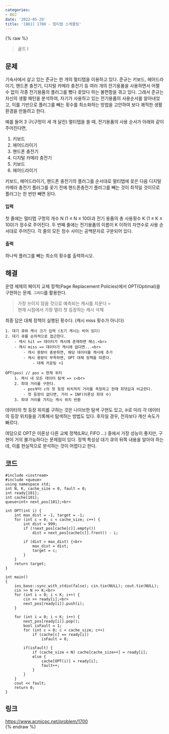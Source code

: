 ```yaml
---
categories:
- BOJ
date: '2022-05-29'
title: '[BOJ] 1700 - 멀티탭 스케줄링'
---
```


{% raw %}
> 골드 I<br>

## 문제
기숙사에서 살고 있는 준규는 한 개의 멀티탭을 이용하고 있다. 준규는 키보드, 헤어드라이기, 핸드폰 충전기, 디지털 카메라 충전기 등 여러 개의 전기용품을 사용하면서 어쩔 수 없이 각종 전기용품의 플러그를 뺐다 꽂았다 하는 불편함을 겪고 있다. 그래서 준규는 자신의 생활 패턴을 분석하여, 자기가 사용하고 있는 전기용품의 사용순서를 알아내었고, 이를 기반으로 플러그를 빼는 횟수를 최소화하는 방법을 고안하여 보다 쾌적한 생활환경을 만들려고 한다.

예를 들어 3 구(구멍이 세 개 달린) 멀티탭을 쓸 때, 전기용품의 사용 순서가 아래와 같이 주어진다면,

1.  키보드
2.  헤어드라이기
3.  핸드폰 충전기
4.  디지털 카메라 충전기
5.  키보드
6.  헤어드라이기

키보드, 헤어드라이기, 핸드폰 충전기의 플러그를 순서대로 멀티탭에 꽂은 다음 디지털 카메라 충전기 플러그를 꽂기 전에 핸드폰충전기 플러그를 빼는 것이 최적일 것이므로 플러그는 한 번만 빼면 된다.

#### 입력
첫 줄에는 멀티탭 구멍의 개수 N (1 ≤ N ≤ 100)과 전기 용품의 총 사용횟수 K (1 ≤ K ≤ 100)가 정수로 주어진다. 두 번째 줄에는 전기용품의 이름이 K 이하의 자연수로 사용 순서대로 주어진다. 각 줄의 모든 정수 사이는 공백문자로 구분되어 있다.

#### 출력
하나씩 플러그를 빼는 최소의 횟수를 출력하시오.

## 해결
운영 체제의 페이지 교체 정책(Page Replacement Policies)에서 OPT(Optimal)을 구현하는 문제. `그리디`를 활용한다.
> 가장 쓰이지 않을 것으로 예측되는 캐시를 지운다 = <br>
> 현재 시점에서 가장 멀리 첫 등장하는 캐시 삭제<br>

최종 답은 대체 정책이 실행된 횟수다. (캐시 miss 횟수가 아니다)

```
1. 대기 큐와 캐시 크기 입력 (초기 캐시는 비어 있다)
2. 대기 큐를 순차적으로 접근한다.
	- 캐시 hit => 데이터가 캐시에 존재하면 패스.<br>
	- 캐시 miss => 데이터가 캐시에 없다면...<br>
		- 캐시 용량이 충분하면, 해당 데이터를 캐시에 추가
		- 캐시 용량이 부족하면, OPT 대체 정책을 따른다.
			- 대체 카운팅 +1
```

```
OPT(pos) // pos = 현재 위치
	1. 캐시 내 모든 데이터 탐색 => c<br>
	2. 최대 거리를 구한다.
		- pos부터 c의 첫 등장 위치까지 거리를 측정하고 현재 최댓값과 비교한다.
		- 첫 등장이 없다면, 거리 = INF(이론상 최대 수)
	3. 최대 거리를 가지는 캐시 위치 반환
```

데이터의 첫 등장 위치를 구하는 것은 나이브한 탐색 구현도 있고, `큐`로 미리 각 데이터의 등장 위치들을 기록해서 탐색하는 방법도 있다. 후자일 경우, 전자보다 계산 속도가 빠르다. 

여담으로 OPT은 이론상 다른 교체 정책(LRU, FIFO ...) 중에서 가장 성능이 좋지만, 구현이 거의 불가능하다는 문제점이 있다. 정책 특성상 대기 큐의 뒤쪽 내용을 알아야 하는데, 이를 현실적으로 분석하는 것이 어렵다고 한다.

## 코드
```
#include <iostream>
#include <queue>
using namespace std;
int N, K, cache_size = 0, fault = 0;
int ready[101];
int cache[101];
queue<int> next_pos[101];<br>

int OPT(int i) {
	int max_dist = -1, target = -1;
	for (int c = 0; c < cache_size; c++) {
		int dist = 999;
		if (!next_pos[cache[c]].empty())
			dist = next_pos[cache[c]].front() - i;

		if (dist > max_dist) {<br>
			max_dist = dist;
			target = c;
		}
	}
	return target;
}

int main()
{
	ios_base::sync_with_stdio(false); cin.tie(NULL); cout.tie(NULL);
	cin >> N >> K;<br>
	for (int i = 0; i < K; i++) {
		cin >> ready[i];<br>
		next_pos[ready[i]].push(i);
	}
		
	for (int i = 0; i < K; i++) {
		next_pos[ready[i]].pop();
		bool isFault = 1;
		for (int c = 0; c < cache_size; c++)
			if (cache[c] == ready[i])
				isFault = 0;

		if(isFault) {
			if (cache_size < N) cache[cache_size++] = ready[i];
			else {
				cache[OPT(i)] = ready[i];
				fault++;
			}
		}
	}
	cout << fault;
	return 0;
}
```

## 링크
https://www.acmicpc.net/problem/1700<br>
{% endraw %}
